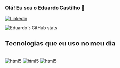 
### Olá! Eu sou o Eduardo Castilho 👋

[![Linkedin](https://img.shields.io/badge/LinkedIn-0077B5?style=for-the-badge&logo=linkedin&logoColor=white)](https://www.linkedin.com/in/castilhoeduardo/)

![Eduardo`s GitHub stats](https://github-readme-stats.vercel.app/api?username=devIecb&show_icons=true&theme=dracula)

## Tecnologias que eu uso no meu dia

<div style="display: inline_block"><br/>
    <img align="center" alt="html5" src="https://img.shields.io/badge/Go-00ADD8?style=for-the-badge&logo=go&logoColor=white">
    <img align="center" alt="html5" src="https://img.shields.io/badge/CSS-239120?&style=for-the-badge&logo=css3&logoColor=white">
    <img align="center" alt="html5" src="https://img.shields.io/badge/HTML-239120?style=for-the-badge&logo=html5&logoColor=white">
</div>
